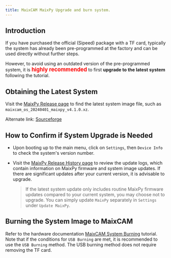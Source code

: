 ```yaml
---
title: MaixCAM MaixPy Upgrade and burn system.
---
```


## Introduction

If you have purchased the official (Sipeed) package with a TF card, typically the system has already been pre-programmed at the factory and can be used directly without further steps.

However, to avoid using an outdated version of the pre-programmed system, it is <span style="font-size: 1.2em; color: red">**highly recommended**</span> to first **upgrade to the latest system** following the tutorial.


## Obtaining the Latest System

Visit the [MaixPy Release page](https://github.com/sipeed/MaixPy/releases) to find the latest system image file, such as `maixcam_os_20240401_maixpy_v4.1.0.xz`.

Alternate link: [Sourceforge](https://sourceforge.net/projects/maixpy/files/)


## How to Confirm if System Upgrade is Needed

* Upon booting up to the main menu, click on `Settings`, then `Device Info` to check the system's version number.
* Visit the [MaixPy Release History page](https://github.com/sipeed/MaixPy/releases) to review the update logs, which contain information on MaixPy firmware and system image updates. If there are significant updates after your current version, it is advisable to upgrade.

  > If the latest system update only includes routine MaixPy firmware updates compared to your current system, you may choose not to upgrade. You can simply update `MaixPy` separately in `Settings` under `Update MaixPy`.


## Burning the System Image to MaixCAM

Refer to the hardware documentation [MaixCAM System Burning](https://wiki.sipeed.com/hardware/zh/maixcam/os.html) tutorial. Note that if the conditions for `USB Burning` are met, it is recommended to use the `USB Burning` method. The USB burning method does not require removing the TF card.

